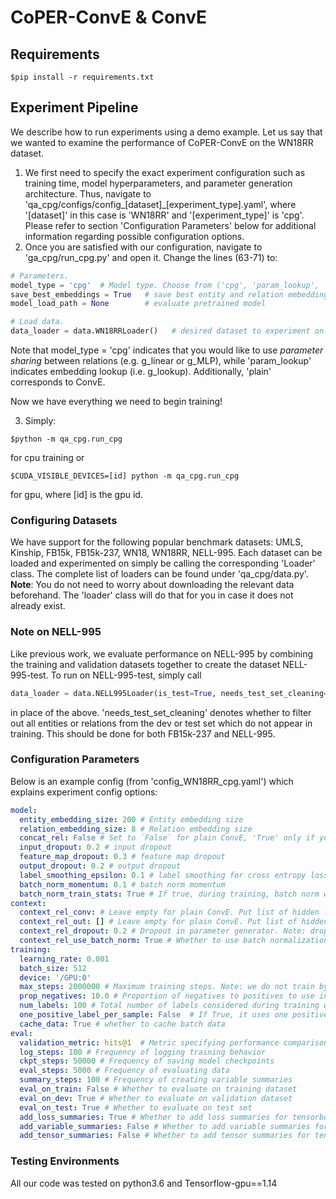 # CoPER-ConvE & ConvE

## Requirements
```$pip install -r requirements.txt```

## Experiment Pipeline
We describe how to run experiments using a demo example. Let us say that we wanted to examine the performance of CoPER-ConvE on the WN18RR dataset. 
1. We first need to specify the exact experiment configuration such as training time, model hyperparameters, and parameter generation architecture. Thus, navigate to 'qa_cpg/configs/config_[dataset]_[experiment_type].yaml', where '[dataset]' in this case is 'WN18RR' and '[experiment_type]' is 'cpg'. Please refer to section 'Configuration Parameters' below for additional information regarding possible configuration options.
2. Once you are satisfied with our configuration, navigate to 'ga_cpg/run_cpg.py' and open it. Change the lines (63-71) to:
```python
# Parameters.
model_type = 'cpg'  # Model type. Choose from ('cpg', 'param_lookup', 'plain')
save_best_embeddings = True   # save best entity and relation embeddings through training
model_load_path = None        # evaluate pretrained model 

# Load data.
data_loader = data.WN18RRLoader()   # desired dataset to experiment on
``` 
Note that model_type = 'cpg' indicates that you would like to use *parameter sharing* between relations (e.g. g_linear or g_MLP), while 'param_lookup' indicates embedding lookup (i.e. g_lookup). Additionally, 'plain' corresponds to ConvE.

Now we have everything we need to begin training!

3. Simply: 
```
$python -m qa_cpg.run_cpg
```
for cpu training or 
```
$CUDA_VISIBLE_DEVICES=[id] python -m qa_cpg.run_cpg
```
for gpu, where [id] is the gpu id.

### Configuring Datasets
We have support for the following popular benchmark datasets: UMLS, Kinship, FB15k, FB15k-237, WN18, WN18RR, NELL-995. Each dataset can be loaded and experimented on simply be calling the corresponding 'Loader' class. The complete list of loaders can be found under 'qa_cpg/data.py'. **Note**: You do not need to worry about downloading the relevant data beforehand. The 'loader' class will do that for you in case it does not already exist. 

### Note on NELL-995
Like previous work, we evaluate performance on NELL-995 by combining the training and validation datasets together to create the dataset NELL-995-test. To run on NELL-995-test, simply call 
```python
data_loader = data.NELL995Loader(is_test=True, needs_test_set_cleaning=True)
```
in place of the above. 'needs_test_set_cleaning' denotes whether to filter out all entities or relations from the dev or test set which do not appear in training. This should be done for both FB15k-237 and NELL-995.

### Configuration Parameters
Below is an example config (from 'config_WN18RR_cpg.yaml') which explains experiment config options:
```yaml
model:
  entity_embedding_size: 200 # Entity embedding size
  relation_embedding_size: 8 # Relation embedding size
  concat_rel: False # Set to `False` for plain ConvE, 'True' only if you want the relation to be concatenated in in the projection/output layer.
  input_dropout: 0.2 # input dropout
  feature_map_dropout: 0.3 # feature map dropout
  output_dropout: 0.2 # output dropout
  label_smoothing_epsilon: 0.1 # label smoothing for cross entropy loss
  batch_norm_momentum: 0.1 # batch norm momentum
  batch_norm_train_stats: True # If true, during training, batch norm will use a moving average of train samples.
context:
  context_rel_conv: # Leave empty for plain ConvE. Put list of hidden layer sizes for CPG. Empty list = g_linear
  context_rel_out: [] # Leave empty for plain ConvE. Put list of hidden layer sizes for CPG. Empty list = g_linear
  context_rel_dropout: 0.2 # Dropout in parameter generator. Note: dropout only applied for g_MLP
  context_rel_use_batch_norm: True # Whether to use batch normalization in parameter generator
training:
  learning_rate: 0.001
  batch_size: 512
  device: '/GPU:0'
  max_steps: 2000000 # Maximum training steps. Note: we do not train by *epochs* but instead by *batch steps*. However, you can achieve the mapping between steps to epochs by #steps_in_epoch = #data_size / #batch_size
  prop_negatives: 10.0 # Proportion of negatives to positives to use in negative sampling
  num_labels: 100 # Total number of labels considered during training when doing negative sampling. Must be > prop_negatives.
  one_positive_label_per_sample: False  # If True, it uses one positive answer per sample, and fills up tp num_labels with negatives.
  cache_data: True # whether to cache batch data 
eval:
  validation_metric: hits@1  # Metric specifying performance comparisons during training. Choose among: mr, mrr, hits@1, hits@10, hits@20.
  log_steps: 100 # Frequency of logging training behavior
  ckpt_steps: 50000 # Frequency of saving model checkpoints
  eval_steps: 5000 # Frequency of evaluating data
  summary_steps: 100 # Frequency of creating variable summaries
  eval_on_train: False # Whether to evaluate on training dataset
  eval_on_dev: True # Whether to evaluate on validation dataset
  eval_on_test: True # Whether to evaluate on test set
  add_loss_summaries: True # Whether to add loss summaries for tensorboard viz
  add_variable_summaries: False # Whether to add variable summaries for tensorboard viz
  add_tensor_summaries: False # Whether to add tensor summaries for tensorboard viz
```

### Testing Environments
All our code was tested on python3.6 and Tensorflow-gpu==1.14
